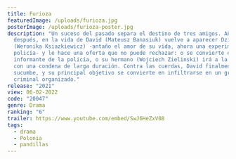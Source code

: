 ```yaml
---
title: Furioza
featuredImage: /uploads/furioza.jpg
posterImage: /uploads/furioza-poster.jpg
description: "Un suceso del pasado separa el destino de tres amigos. Años
  después, en la vida de David (Mateusz Banasiuk) vuelve a aparecer Dzika
  (Weronika Ksiazkiewicz) -antaño el amor de su vida, ahora una experimentada
  policía- y le hace una oferta que no puede rechazar: o se convierte en
  informante de la policía, o su hermano (Wojciech Zielinski) irá a la cárcel
  con una condena de larga duración. Contra las cuerdas, David finalmente
  sucumbe, y su principal objetivo se convierte en infiltrarse en un grupo
  criminal organizado."
release: "2021"
view: 06-02-2022
code: "20047"
genre: Drama
ranking: "6"
trailer: https://www.youtube.com/embed/SwJ6HeZxV08
tags:
  - drama
  - Polonia
  - pandillas
---
```

